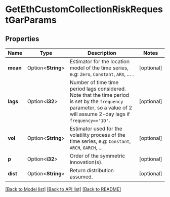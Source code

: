 # GetEthCustomCollectionRiskRequestGarParams

## Properties

Name | Type | Description | Notes
------------ | ------------- | ------------- | -------------
**mean** | Option<**String**> | Estimator for the location model of the time series, e.g: `Zero`, `Constant`, `ARX`, ... . | [optional]
**lags** | Option<**i32**> | Number of time time period lags considered. Note that the time period is set by the `frequency` parameter, so a value of 2 will assume 2-day lags if `frequency=='1D'`. | [optional]
**vol** | Option<**String**> | Estimator used for the volatility process of the time series, e.g: `Constant`, `ARCH`, `GARCH`, ...  | [optional]
**p** | Option<**i32**> | Order of the symmetric innovation(s). | [optional]
**dist** | Option<**String**> | Return distribution assumed. | [optional]

[[Back to Model list]](../README.md#documentation-for-models) [[Back to API list]](../README.md#documentation-for-api-endpoints) [[Back to README]](../README.md)


